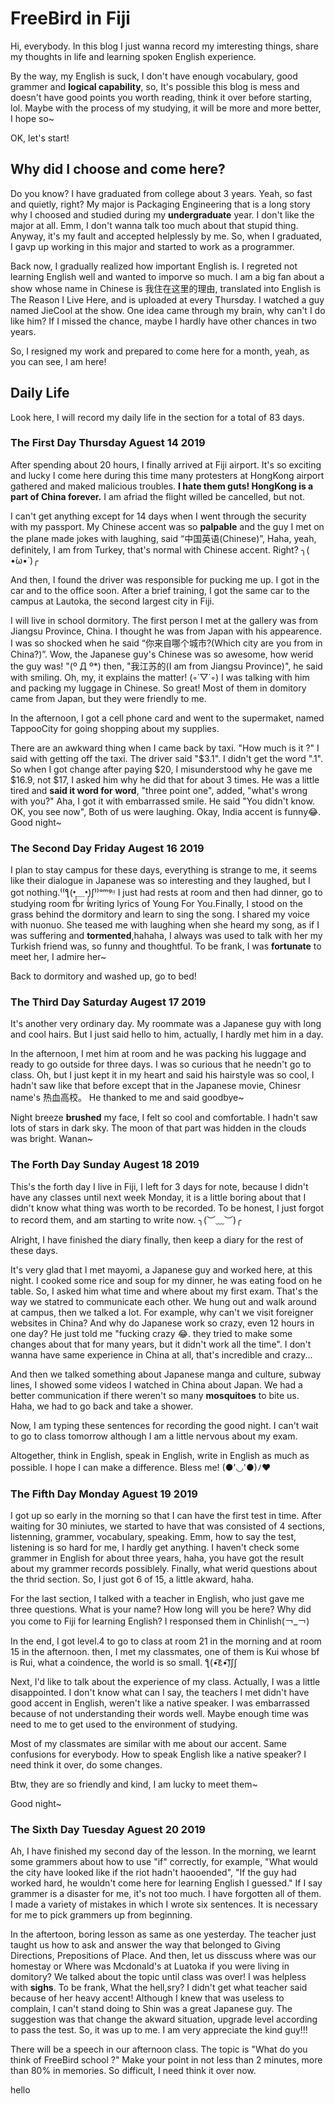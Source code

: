 # FreeBird in Fiji
Hi, everybody. In this blog I just wanna record my imteresting things, share my thoughts in life and learning spoken English experience.

By the way, my English is suck, I don't have enough vocabulary, good grammer and **logical capability**, so, It's possible this blog is mess and doesn't have good points you worth reading, think it over before starting, lol. Maybe with the process of my studying, it will be more and more better, I hope so~

OK, let's start!

## Why did I choose and come here?

Do you know? I have graduated from college about 3 years. Yeah, so fast and quietly, right? My major is Packaging Engineering that is a long story why I choosed and studied during my **undergraduate** year. I don't like the major at all. Emm, I don't wanna talk too much about that stupid thing. Anyway, it's my fault and accepted helplessly by me. So, when I graduated, I gavp up working in this major and started to work as a programmer. 

Back now, I gradually realized how important English is. I regreted not learning English well and wanted to imporve so much. I am a big fan about a show whose name in Chinese is 我住在这里的理由, translated into English is The Reason I Live Here, and is uploaded at every Thursday. I watched a guy named JieCool at the show. One idea came through my brain, why can't I do like him? If I missed the chance, maybe I hardly have other chances in two years. 

So, I resigned my work and prepared to come here for a month, yeah, as you can see, I am here!
## Daily Life
Look here, I will record my daily life in the section for a total of 83 days.
### The First Day Thursday Aguest 14 2019
After spending about 20 hours, I finally arrived at Fiji airport. It's so exciting and lucky I come here during this time many protesters at HongKong airport gathered and maked malicious troubles. **I hate them guts! HongKong is a part of China forever.**
I am afriad the flight willed be cancelled, but not. 

I can't get anything except for 14 days when I went through the security with my passport. My Chinese accent was so **palpable** and the guy I met on the plane made jokes with laughing, said “中国英语(Chinese)”, Haha, yeah, definitely, I am from Turkey, that's normal with Chinese accent. Right? ╮( •́ω•̀ )╭

And then, I found the driver was responsible for pucking me up. I got in the car and to the office soon. After a brief training, I got the same car to the campus at Lautoka, the second largest city in Fiji.

I will live in school dormitory. The first person I met at the gallery was from Jiangsu Province, China. I thought he was from Japan with his appearence. I was so shocked when he said “你来自哪个城市?(Which city are you from in China?)”. Wow, the Japanese guy's Chinese was so awesome, how werid the guy was! "(º Д º*)   then, "我江苏的(I am from Jiangsu Province)", he said with smiling. Oh, my, it explains the matter! (◦˙▽˙◦)
I was talking with him and packing my luggage in Chinese. So great! Most of them in domitory came from Japan, but they were friendly to me. 

In the afternoon, I got a cell phone card and went to the supermaket, named TappooCity for going shopping about my supplies.

There are an awkward thing when I came back by taxi. "How much is it ?" I said with getting off the taxi. The driver said "$3.1". I didn't get the word ".1". So when I got change after paying $20, I misunderstood why he gave me $16.9, not $17, I asked him why he did that for about 3 times. He was a little tired and **said it word for word**, "three point one", added, "what's wrong with you?"
Aha, I got it with embarrassed smile. He said "You didn't know. OK, you see now", Both of us were laughing.  Okay, India accent is funny😂.
Good night~
### The Second Day Friday Augest 16 2019
I plan to stay campus for these days, everything is strange to me, it seems like their dialogue in Japanese was so interesting and they laughed, but I got nothing.⁽⁽ƪ(•̩̩̩̩＿•̩̩̩̩)ʃ⁾⁾ᵒᵐᵍᵎᵎ
I just had rests at room and then had dinner, go to studying room for writing lyrics of Young For You.Finally, I stood on the grass behind the dormitory and learn to sing the song. I shared my voice with nuonuo. She teased me with laughing when she heard my song, as if I was suffering and **tormented**,hahaha, I always was used to talk with her my Turkish friend was,  so funny and thoughtful. To be frank,  I was **fortunate** to meet her,  I admire her~

Back to dormitory and washed up, go to bed!
### The Third Day Saturday Augest 17 2019
 It's another very ordinary day. My roommate was a Japanese guy with long and cool hairs. But I just said hello to him, actually, I hardly met him in a day.
 
 In the afternoon, I met him at room and he was packing his luggage and ready to go outside for three days. I was so curious that he needn't go to class. Oh, but I just kept it in my heart and said his hairstyle was so cool, I hadn't saw like that before except that in the Japanese movie, Chinesr name's 热血高校。 He thanked to me and said goodbye~

Night breeze **brushed** my face, I felt so cool and comfortable. I hadn't saw lots of stars in dark sky. The moon of that part was hidden in the clouds was bright. Wanan~
 
### The Forth Day  Sunday Augest 18 2019
This's the forth day I live in Fiji, I left for  3 days for note, because I didn't have any classes until next week Monday, it is a little boring about that I didn't know what thing was worth to be recorded.  To be honest, I just forgot to record them, and am starting to write now. ╮(︶﹏︶)╭

Alright, I have finished the diary finally, then keep a diary for the rest of these days.

It's very glad that I met mayomi, a Japanese guy and worked here, at this night. I cooked some rice and soup for my dinner, he was eating food on he table. So, I asked him what time and where about my first exam. That's the way we statred to communicate each other. We hung out and walk around at campus, then we talked a lot. For example, why can't we visit foreigner websites in China? And why do Japanese work so crazy, even 12 hours in one day? He just told me "fucking crazy 😂. they tried to make some changes about that for many years, but it didn't work all the time". I don't wanna have same experience in China at all, that's incredible and crazy...

And then we talked something about Japanese manga and culture, subway lines, I showed some videos I watched in China about Japan. We had a better communication if there weren't so many **mosquitoes** to bite us. Haha, we had to go back and take a shower. 

Now, I am typing these sentences for recording the good night. I can't wait to go to class tomorrow although I am a little nervous about my exam.

Altogether, think in English, speak in English, write in English as much as possible. I hope I can make a difference. Bless me! 
(●'◡'●)ﾉ❤

### The Fifth Day Monday Aguest 19 2019
I got up so early in the morning so that I can have the first test in time. After waiting for 30 miniutes, we started to have that was consisted of 4 sections, listenning, grammer, vocabulary, speaking. Emm, how to say the test, listening is so hard for me, I hardly get anything. I haven't check some grammer in English for about three years, haha, you have got the result about my grammer records possiblely. Finally, what werid questions about the thrid section. So, I just got 6 of 15, a little akward, haha.

For the last section, I talked with a teacher in English, who just gave me three questions.
What is your name? How long will you be here? Why did you come to Fiji for learning English? I responsed them in Chinlish(￢_￢)

In the end,  I got level.4 to go to class at room 21 in the morning and at room 15 in the afternoon. then, I met my classmates, one of them is Kui whose bf is Rui, what a coindence, the world is so small. ƪ(•̃͡ε•̃͡)∫ʃ

Next, I'd like to talk about the experience of my class. Actually, I was a little disappointed. I don't know what can I say, the teachers I met didn't have good accent in English, weren't like a native speaker. I was embarrassed because of not understanding their words well. Maybe enough time was need to me to get used to the environment of studying. 

Most of my classmates are similar with me about our accent. Same confusions for everybody. How to speak English like a native speaker? I need think it over, do some changes.

 Btw, they are so friendly and kind, I am lucky to meet them~

Good night~

### The Sixth Day  Tuesday  Aguest 20 2019

Ah, I have finished my second day of the lesson. In the morning, we learnt some grammers about how to use "if" correctly, for example, "What would the city have looked like if the riot hadn't haooended", "If the guy had worked hard, he wouldn't come here for learning English I guessed." If I say grammer is a disaster for me, it's not too much. I have forgotten all of them. I made a variety of mistakes in which I wrote six sentences. It is necessary for me to pick grammers up from beginning.

In the aftertoon, boring lesson as same as one yesterday. The teacher just taught us how to ask and answer the way that belonged to Giving Directions, Prepositions of Place. And then, let us disscuss where was our homestay or Where was Mcdonald's at Luatoka if you were living in domitory? We talked about the topic until class was over! I was helpless with **sighs**. To be frank, What the hell,sry? I didn't get what teacher said because of her heavy accent! Although I knew that was useless to complain,  I can't stand doing to Shin was a great Japanese guy. The suggestion was that change the akward situation, upgrade level according to pass the test. So, it was up to me. I am very appreciate the kind guy!!!


There will be a speech in our afternoon class. The topic is "What do you think of FreeBird school ?" Make your point in not less than 2 minutes, more than 80% in memories. So difficult, I need think it over now.

hello

